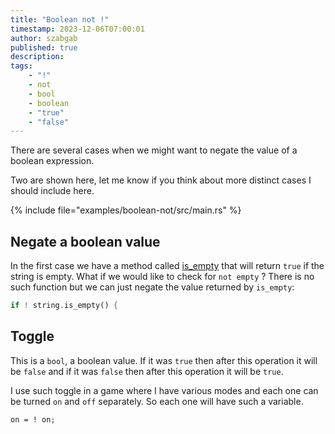 ```yaml
---
title: "Boolean not !"
timestamp: 2023-12-06T07:00:01
author: szabgab
published: true
description:
tags:
    - "!"
    - not
    - bool
    - boolean
    - "true"
    - "false"
---
```


There are several cases when we might want to negate the value of a boolean expression.

Two are shown here, let me know if you think about more distinct cases I should include here.


{% include file="examples/boolean-not/src/main.rs" %}


## Negate a boolean value

In the first case we have a method called [is_empty](https://doc.rust-lang.org/std/primitive.str.html#method.is_empty) that will return `true` if
the string is empty. What if we would like to check for `not empty` ? There is no such function but we can just negate the value returned by
`is_empty`:

```rust
if ! string.is_empty() {
```

## Toggle

This is a `bool`, a boolean value. If it was `true` then after this operation it will be `false` and if it was `false` then
after this operation it will be `true`.

I use such toggle in a game where I have various modes and each one can be turned `on` and `off` separately.
So each one will have such a variable.

```
on = ! on;
```

